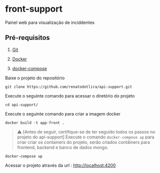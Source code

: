 # front-support

Painel web para visualização de inciddentes

## Pré-requisitos

1. [Git](https://git-scm.com/)

2. [Docker](https://docs.docker.com/engine/installation/)

3. [docker-compose](https://docs.docker.com/compose/install/) 


Baixe o projeto do repositório
```
git clone https://github.com/renatodotlira/api-support.git
```

Execute o seguinte comando para acessar o diretório do projeto

```
cd api-support/
```

Execute o seguinte comando para criar a imagem docker

```
docker build -t app-front .
```

> ⚠️ [Antes de seguir, certifique-se de ter seguido todos os passos no projeto do api-support]
Execute o comando `docker-compose up` para criar criar os containers do projeto, serão criados contâiners para frontend, backend e banco de dados mongo.

```
docker-compose up
```

Acessar o projeto através da url : [http://localhost:4200](http://localhost:4200)

